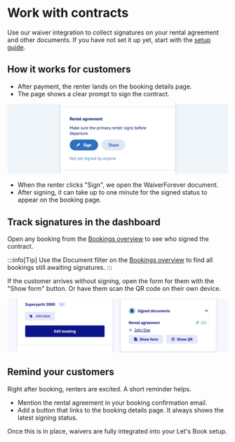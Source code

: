 # Work with contracts

Use our waiver integration to collect signatures on your rental agreement and other documents. If you have not set it up yet, start with the [setup guide](/guides/settings/waivers/set-up-waivers).

## How it works for customers

- After payment, the renter lands on the booking details page.
- The page shows a clear prompt to sign the contract.

![Screenshot of sign contract](graphics/sign-contract.png)

- When the renter clicks "Sign", we open the WaiverForever document.
- After signing, it can take up to one minute for the signed status to appear on the booking page.

## Track signatures in the dashboard

Open any booking from the [Bookings overview](https://dashboard.letsbook.app/bookings) to see who signed the contract.

:::info[Tip]
Use the Document filter on the [Bookings overview](https://dashboard.letsbook.app/bookings) to find all bookings still awaiting signatures.
:::

If the customer arrives without signing, open the form for them with the "Show form" button. Or have them scan the QR code on their own device.

![Screenshot of signed contract](graphics/signed-documents.png)

## Remind your customers

Right after booking, renters are excited. A short reminder helps.

- Mention the rental agreement in your booking confirmation email.
- Add a button that links to the booking details page. It always shows the latest signing status.

Once this is in place, waivers are fully integrated into your Let's Book setup.
